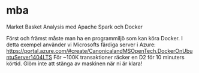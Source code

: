 # mba
Market Basket Analysis med Apache Spark och Docker

Först och främst måste man ha en programmiljö som kan köra Docker.
I detta exempel använder vi Microsofts färdiga server i Azure: https://portal.azure.com/#create/CanonicalandMSOpenTech.DockerOnUbuntuServer1404LTS
För ~100K transaktioner räcker en D2 för 10 minuters körtid. Glöm inte att stänga av maskinen när ni är klara!

